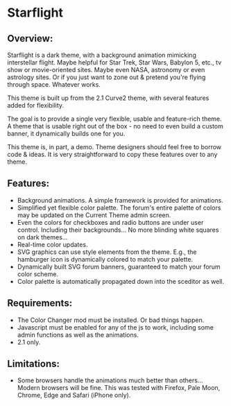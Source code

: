 # Starflight

## Overview:
Starflight is a dark theme, with a background animation mimicking interstellar flight.  Maybe helpful for Star Trek, Star Wars, Babylon 5, etc., tv show or movie-oriented sites.  Maybe even NASA, astronomy or even astrology sites.  Or if you just want to zone out & pretend you're flying through space.  Whatever works.  

This theme is built up from the 2.1 Curve2 theme, with several features added for flexibility.

The goal is to provide a single very flexible, usable and feature-rich theme.  A theme that is usable right out of the box - no need to even build a custom banner, it dynamically builds one for you.

This theme is, in part, a demo.  Theme designers should feel free to borrow code & ideas.  It is very straightforward to copy these features over to any theme.

## Features:
* Background animations.  A simple framework is provided for animations.
* Simplified yet flexible color palette.  The forum's entire palette of colors may be updated on the Current Theme admin screen.
* Even the colors for checkboxes and radio buttons are under user control.  Including their backgrounds...  No more blinding white squares on dark themes...
* Real-time color updates.
* SVG graphics can use style elements from the theme.  E.g., the hamburger icon is dynamically colored to match your palette.
* Dynamically built SVG forum banners, guaranteed to match your forum color scheme.
* Color palette is automatically propagated down into the sceditor as well.

## Requirements:
* The Color Changer mod must be installed.  Or bad things happen.
* Javascript must be enabled for any of the js to work, including some admin functions as well as the animations.
* 2.1 only.

## Limitations:
* Some browsers handle the animations much better than others...  Modern browsers will be fine.  This was tested with Firefox, Pale Moon, Chrome, Edge and Safari (iPhone only).
